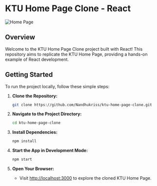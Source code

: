 # KTU Home Page Clone - React

![Home Page](https://github.com/Nandhukriss/ktu-home-page-clone/assets/103727372/58ca4052-1db6-4073-9e87-7ffa6b81d2b7)

## Overview

Welcome to the KTU Home Page Clone project built with React! This repository aims to replicate the KTU Home Page, providing a hands-on example of React development.

## Getting Started

To run the project locally, follow these simple steps:

1. **Clone the Repository:**
    ```bash
    git clone https://github.com/Nandhukriss/ktu-home-page-clone.git
    ```

2. **Navigate to the Project Directory:**
    ```bash
    cd ktu-home-page-clone
    ```

3. **Install Dependencies:**
    ```bash
    npm install
    ```

4. **Start the App in Development Mode:**
    ```bash
    npm start
    ```

5. **Open Your Browser:**
   - Visit [http://localhost:3000](http://localhost:3000) to explore the cloned KTU Home Page.

